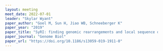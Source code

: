 ```yaml
---
layout: meeting
meet_date: 2022-07-01
leader: "Skylar Wyant"
paper_author: "Goel M, Sun H, Jiao WB, Schneeberger K"
paper_year: "2019"
paper_title: "SyRI: finding genomic rearrangements and local sequence differences from whole-genome assemblies"
paper_journal: "Genome Biol"
paper_url: "https://doi.org/10.1186/s13059-019-1911-0"
---
```

